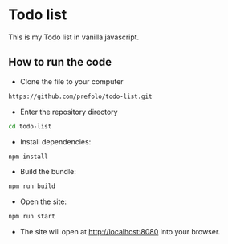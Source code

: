 # Todo list

This is my Todo list in vanilla javascript.

## How to run the code

- Clone the file to your computer

```bash
https://github.com/prefolo/todo-list.git
```

- Enter the repository directory

```bash
cd todo-list
```

- Install dependencies:

```bash
npm install
```

- Build the bundle:

```bash
npm run build
```

- Open the site:

```bash
npm run start
```

- The site will open at [http://localhost:8080](http://localhost:8080) into your browser.
